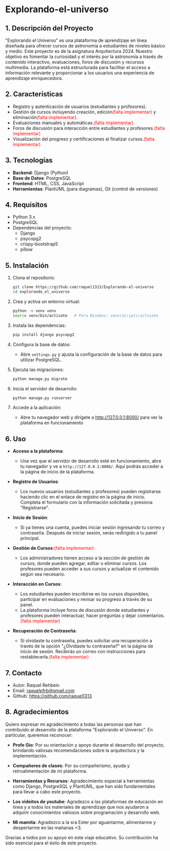 # Explorando-el-universo
## 1. Descripción del Proyecto
"Explorando el Universo" es una plataforma de aprendizaje en línea diseñada para ofrecer cursos de astronomía a estudiantes de niveles básico y medio.  Este proyecto es de la asignatura Arquitectura 2024.
 Nuestro objetivo es fomentar la curiosidad y el interés por la astronomía a través de contenido interactivo, evaluaciones, foros de discusión y recursos multimedia. La plataforma está estructurada para facilitar el acceso a información relevante y proporcionar a los usuarios una experiencia de aprendizaje enriquecedora.


## 2. Características
- Registro y autenticación de usuarios (estudiantes y profesores).
- Gestión de cursos incluyendo creación, edición<span style="color:red">(falta implementar)</span> y eliminación<span style="color:red">(falta implementar)</span>.
- Evaluaciones manuales y automáticas.<span style="color:red">(falta implementar)</span>
- Foros de discusión para interacción entre estudiantes y profesores.<span style="color:red">(falta implementar)</span>
- Visualización del progreso y certificaciones al finalizar cursos.<span style="color:red">(falta implementar)</span>

## 3. Tecnologías
- **Backend**: Django (Python)
- **Base de Datos**: PostgreSQL
- **Frontend**: HTML, CSS, JavaScript
- **Herramientas**: PlantUML (para diagramas), Git (control de versiones)

## 4. Requisitos
- Python 3.x
- PostgreSQL
- Dependencias del proyecto: 
  - Django
  - psycopg2
  - crispy-bootstrap5
  - pillow

## 5. Instalación
1. Clona el repositorio:
   ```bash
   git clone https://github.com/raquel1313/Explorando-el-universo
   cd explorando_el_universo
2. Crea y activa un entorno virtual:

    ```bash
    python -m venv venv
    source venv/bin/activate   # Para Windows: venv\Scripts\activate
3. Instala las dependencias:

    ```bash
    pip install django psycopg2
4. Configura la base de datos:

    - Abre `settings.py` y ajusta la configuración de la base de datos para utilizar PostgreSQL.

5. Ejecuta las migraciones:

    ```bash
    python manage.py migrate
6. Inicia el servidor de desarrollo:

    ```bash
    python manage.py runserver
7. Accede a la aplicación:

    - Abre tu navegador web y dirígete a http://127.0.0.1:8000/ para ver la plataforma en funcionamiento


## 6. Uso

- **Acceso a la plataforma**: 
  - Una vez que el servidor de desarrollo esté en funcionamiento, abre tu navegador y ve a `http://127.0.0.1:8000/`. Aquí podrás acceder a la página de inicio de la plataforma.

- **Registro de Usuarios**:
  - Los nuevos usuarios (estudiantes y profesores) pueden registrarse haciendo clic en el enlace de registro en la página de inicio. Completa el formulario con la información solicitada y presiona "Registrarse".

- **Inicio de Sesión**:
  - Si ya tienes una cuenta, puedes iniciar sesión ingresando tu correo y contraseña. Después de iniciar sesión, serás redirigido a tu panel principal.

- **Gestión de Cursos**:<span style="color:red">(falta implementar)</span>
  - Los administradores tienen acceso a la sección de gestión de cursos, donde pueden agregar, editar o eliminar cursos. Los profesores pueden acceder a sus cursos y actualizar el contenido según sea necesario.

- **Interacción en Cursos**:
  - Los estudiantes pueden inscribirse en los cursos disponibles, participar en evaluaciones y revisar su progreso a través de su panel.
  - La plataforma incluye foros de discusión donde estudiantes y profesores pueden interactuar, hacer preguntas y dejar comentarios.<span style="color:red">(falta implementar)</span>

- **Recuperación de Contraseña**:
  - Si olvidaste tu contraseña, puedes solicitar una recuperación a través de la opción "¿Olvidaste tu contraseña?" en la página de inicio de sesión. Recibirás un correo con instrucciones para restablecerla.<span style="color:red">(falta implementar)</span>


## 7. Contacto
- Autor: Raquel Rehbein 
- Email: raquelpfrb@gmail.com
- Github: https://github.com/raquel1313

## 8. Agradecimientos


Quiero expresar mi agradecimiento a todas las personas que han contribuido al desarrollo de la plataforma "Explorando el Universo". En particular, queremos reconocer:

- **Profe Gio**: Por su orientación y apoyo durante el desarrollo del proyecto, brindando valiosas recomendaciones sobre la arquitectura y la implementación.
  
- **Compañeros de clases**: Por su compañerismo, ayuda y retroalimentación de mi plataforma.

- **Herramientas y Recursos**: Agradecimiento especial a herramientas como Django, PostgreSQL y PlantUML, que han sido fundamentales para llevar a cabo este proyecto.

- **Los videitos de youtube**: Agradezco a las plataformas de educación en línea y a todos los materiales de aprendizaje que nos ayudaron a adquirir conocimientos valiosos sobre programación y desarrollo web.

- **Mi mamita**: Agradezco a la sra Ester por aguantarme, alimentarme y despertarme en las mañanas <3.

Gracias a todos por su apoyo en este viaje educativo. Su contribución ha sido esencial para el éxito de este proyecto.
